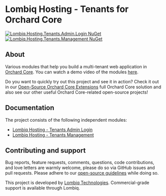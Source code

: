 # Lombiq Hosting - Tenants for Orchard Core

[![Lombiq.Hosting.Tenants.Admin.Login NuGet](https://img.shields.io/nuget/v/Lombiq.Hosting.Tenants.Admin.Login?label=Lombiq.Hosting.Tenants.Admin.Login)](https://www.nuget.org/packages/Lombiq.Hosting.Tenants.Admin.Login/) [![Lombiq.Hosting.Tenants.Management NuGet](https://img.shields.io/nuget/v/Lombiq.Hosting.Tenants.Management?label=Lombiq.Hosting.Tenants.Management)](https://www.nuget.org/packages/Lombiq.Hosting.Tenants.Management/)

## About

Various modules that help you build a multi-tenant web application in [Orchard Core](https://orchardcore.net/). You can watch a demo video of the modules [here](https://www.youtube.com/watch?v=c9hemoYcjIM&lc=Ugy5jqNChriMx9mLBFN4AaABAg).

Do you want to quickly try out this project and see it in action? Check it out in our [Open-Source Orchard Core Extensions](https://github.com/Lombiq/Open-Source-Orchard-Core-Extensions) full Orchard Core solution and also see our other useful Orchard Core-related open-source projects!

## Documentation

The project consists of the following independent modules:

- [Lombiq Hosting - Tenants Admin Login](Lombiq.Hosting.Tenants.Admin.Login/Readme.md)
- [Lombiq Hosting - Tenants Management](Lombiq.Hosting.Tenants.Management/Readme.md)

## Contributing and support

Bug reports, feature requests, comments, questions, code contributions, and love letters are warmly welcome, please do so via GitHub issues and pull requests. Please adhere to our [open-source guidelines](https://lombiq.com/open-source-guidelines) while doing so.

This project is developed by [Lombiq Technologies](https://lombiq.com/). Commercial-grade support is available through Lombiq.
